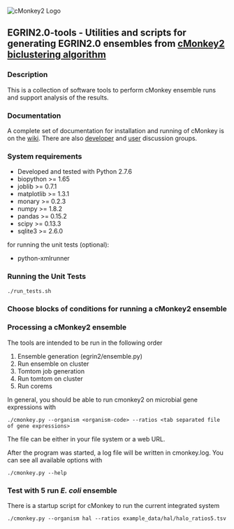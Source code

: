 ![cMonkey2 Logo](https://github.com/baliga-lab/cmonkey2/blob/master/graphics/cmonkey2_logo_80px.png "cMonkey2 Logo")

## EGRIN**2.0**-tools - Utilities and scripts for generating EGRIN**2.0** ensembles from [cMonkey2 biclustering algorithm](https://github.com/baliga-lab/cmonkey2/)

### Description

This is a collection of software tools to perform cMonkey ensemble runs and support analysis of the results.

### Documentation

A complete set of documentation for installation and running of cMonkey is on the [wiki](https://github.com/baliga-lab/cmonkey2/wiki). There are also [developer](https://groups.google.com/d/forum/cmonkey-dev) and [user](https://groups.google.com/d/forum/cmonkey-users) discussion groups. 

### System requirements

* Developed and tested with Python 2.7.6
* biopython >= 1.65
* joblib >= 0.7.1
* matplotlib >= 1.3.1
* monary >= 0.2.3
* numpy >= 1.8.2
* pandas >= 0.15.2
* scipy >= 0.13.3
* sqlite3 >= 2.6.0

for running the unit tests (optional):

* python-xmlrunner 

### Running the Unit Tests

    ./run_tests.sh
    
### Choose blocks of conditions for running a cMonkey2 ensemble

### Processing a cMonkey2 ensemble

The tools are intended to be run in the following order

1. Ensemble generation (egrin2/ensemble.py)
2. Run ensemble on cluster
3. Tomtom job generation
4. Run tomtom on cluster
5. Run corems

In general, you should be able to run cmonkey2 on microbial gene
expressions with

    ./cmonkey.py --organism <organism-code> --ratios <tab separated file of gene expressions>

The file can be either in your file system or a web URL.

After the program was started, a log file will be written in cmonkey.log. You
can see all available options with

    ./cmonkey.py --help

### Test with 5 run *E. coli* ensemble

There is a startup script for cMonkey to run the current integrated
system

    ./cmonkey.py --organism hal --ratios example_data/hal/halo_ratios5.tsv






